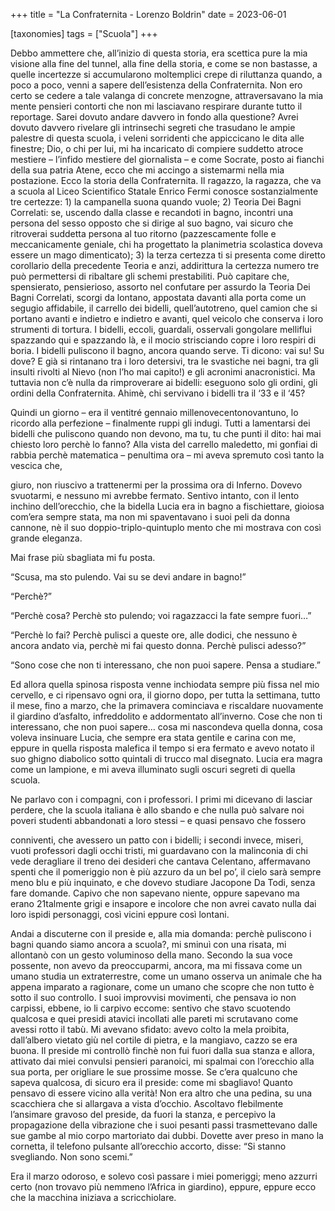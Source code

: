 +++
title = "La Confraternita - Lorenzo Boldrin"
date = 2023-06-01

[taxonomies]
tags = ["Scuola"]
+++

Debbo ammettere che, all’inizio di questa storia, era scettica pure la mia visione
alla fine del tunnel, alla fine della storia, e come se non bastasse, a quelle
incertezze si accumularono moltemplici crepe di riluttanza quando, a poco a poco,
venni a sapere dell’esistenza della Confraternita. Non ero certo se cedere a tale
valanga di concrete menzogne, attraversavano la mia mente pensieri contorti che
non mi lasciavano respirare durante tutto il reportage. Sarei dovuto andare
davvero in fondo alla questione? Avrei dovuto davvero rivelare gli intrinsechi
segreti che trasudano le ampie palestre di questa scuola, i veleni sorridenti che
appiccicano le dita alle finestre; Dio, o chi per lui, mi ha incaricato di compiere
suddetto atroce mestiere – l’infido mestiere del giornalista – e come Socrate,
posto ai fianchi della sua patria Atene, ecco che mi accingo a sistemarmi nella mia
postazione. Ecco la storia della Confraternita. Il ragazzo, la ragazza, che va a scuola
al Liceo Scientifico Statale Enrico Fermi conosce sostanzialmente tre certezze: 1) la
campanella suona quando vuole; 2) Teoria Dei Bagni Correlati: se, uscendo dalla
classe e recandoti in bagno, incontri una persona del sesso opposto che si dirige
al suo bagno, vai sicuro che ritroverai suddetta persona al tuo ritorno
(pazzescamente folle e meccanicamente geniale, chi ha progettato la planimetria
scolastica doveva essere un mago dimenticato); 3) la terza certezza ti si presenta
come diretto corollario della precedente Teoria e anzi, addirittura la certezza
numero tre può permettersi di ribaltare gli schemi prestabiliti. Può capitare che,
spensierato, pensierioso, assorto nel confutare per assurdo la Teoria Dei Bagni
Correlati, scorgi da lontano, appostata davanti alla porta come un segugio
affidabile, il carrello dei bidelli, quell’autotreno, quel camion che si portano avanti
e indietro e indietro e avanti, quel veicolo che conserva i loro strumenti di tortura. I
bidelli, eccoli, guardali, osservali gongolare melliflui spazzando qui e spazzando là,
e il mocio strisciando copre i loro respiri di boria. I bidelli puliscono il bagno, ancora
quando serve. Ti dicono: vai su! Su dove? E già si rintanano tra i loro detersivi, tra le
svastiche nei bagni, tra gli insulti rivolti al Nievo (non l’ho mai capito!) e gli acronimi
anacronistici. Ma tuttavia non c’è nulla da rimproverare ai bidelli: eseguono solo
gli ordini, gli ordini della Confraternita. Ahimè, chi servivano i bidelli tra
il ‘33 e il ‘45?

Quindi un giorno – era il ventitré gennaio millenovecentonovantuno, lo ricordo
alla perfezione – finalmente ruppi gli indugi. Tutti a lamentarsi dei bidelli che
puliscono quando non devono, ma tu, tu che punti il dito: hai mai chiesto loro
perchè lo fanno? Alla vista del carrello maledetto, mi gonfiai di rabbia perchè
matematica – penultima ora – mi aveva spremuto così tanto la vescica che,

giuro, non riuscivo a trattenermi per la prossima ora di Inferno. Dovevo
svuotarmi, e nessuno mi avrebbe fermato. Sentivo intanto, con il lento inchino
dell’orecchio, che la bidella Lucia era in bagno a fischiettare, gioiosa com’era
sempre stata, ma non mi spaventavano i suoi peli da donna cannone, nè il suo
doppio-triplo-quintuplo mento che mi mostrava con così grande eleganza.


Mai frase più sbagliata mi fu posta.

“Scusa, ma sto pulendo. Vai su se devi andare in bagno!”

“Perchè?”

“Perchè cosa? Perchè sto pulendo; voi ragazzacci la fate sempre fuori…”

“Perchè lo fai? Perchè pulisci a queste ore, alle dodici, che nessuno è ancora andato via, perchè mi fai questo donna. Perchè pulisci adesso?”

“Sono cose che non ti interessano, che non puoi sapere. Pensa a studiare.”

Ed allora quella spinosa risposta venne inchiodata sempre più fissa nel mio
cervello, e ci ripensavo ogni ora, il giorno dopo, per tutta la settimana, tutto il
mese, fino a marzo, che la primavera cominciava e riscaldare nuovamente il
giardino d’asfalto, infreddolito e addormentato all’inverno. Cose che non ti
interessano, che non puoi sapere… cosa mi nascondeva quella donna, cosa
voleva insinuare Lucia, che sempre era stata gentile e carina con me, eppure
in quella risposta malefica il tempo si era fermato e avevo notato il suo ghigno
diabolico sotto quintali di trucco mal disegnato. Lucia era magra come un
lampione, e mi aveva illuminato sugli oscuri segreti di quella scuola.

Ne parlavo con i compagni, con i professori. I primi mi dicevano di lasciar
perdere, che la scuola italiana è allo sbando e che nulla può salvare noi poveri
studenti abbandonati a loro stessi – e quasi pensavo che fossero

conniventi, che avessero un patto con i bidelli; i secondi invece, miseri, vuoti
professori dagli occhi tristi, mi guardavano con la malinconia di chi vede
deragliare il treno dei desideri che cantava Celentano, affermavano spenti che
il pomeriggio non è più azzuro da un bel po’, il cielo sarà sempre meno blu e più
inquinato, e che dovevo studiare Jacopone Da Todi, senza fare domande.
Capivo che non sapevano niente, oppure sapevano ma erano
21talmente grigi e insapore e incolore che non avrei cavato nulla dai loro ispidi
personaggi, così vicini eppure così lontani.

Andai a discuterne con il preside e, alla mia domanda: perchè puliscono i bagni
quando siamo ancora a scuola?, mi sminuì con una risata, mi allontanò con un
gesto voluminoso della mano. Secondo la sua voce possente, non avevo da
preoccuparmi, ancora, ma mi fissava come un umano studia un extraterrestre,
come un umano osserva un animale che ha appena imparato a ragionare, come un
umano che scopre che non tutto è sotto il suo controllo. I suoi improvvisi
movimenti, che pensava io non carpissi, ebbene, io li carpivo eccome: sentivo che
stavo scuotendo qualcosa e quei presidi atavici incollati alle pareti mi scrutavano
come avessi rotto il tabù. Mi avevano sfidato: avevo colto la mela proibita,
dall’albero vietato giù nel cortile di pietra, e la mangiavo, cazzo se era buona. Il
preside mi controllò finchè non fui fuori dalla sua stanza e allora, attivato dai miei
convulsi pensieri paranoici, mi spalmai con l’orecchio alla sua porta, per origliare
le sue prossime mosse. Se c’era qualcuno che sapeva qualcosa, di sicuro era il
preside: come mi sbagliavo! Quanto pensavo di essere vicino alla verità! Non era
altro che una pedina, su una scacchiera che si allargava a vista d’occhio.
Ascoltavo flebilmente l’ansimare gravoso del preside, da fuori la stanza, e
percepivo la propagazione della vibrazione che i suoi pesanti passi trasmettevano
dalle sue gambe al mio corpo martoriato dai dubbi. Dovette aver preso in mano la
cornetta, il telefono pulsante all’orecchio accorto, disse: “Si stanno svegliando.
Non sono scemi.”

Era il marzo odoroso, e solevo così passare i miei pomeriggi; meno azzurri certo
(non trovavo più nemmeno l’Africa in giardino), eppure, eppure ecco che la
macchina iniziava a scricchiolare.

